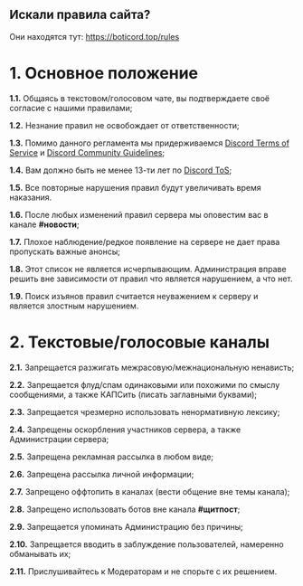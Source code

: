 ## Искали правила сайта?
Они находятся тут: https://boticord.top/rules

# 1. Основное положение

**1.1.** Общаясь в текстовом/голосовом чате, вы подтверждаете своё согласие с нашими правилами;

**1.2.** Незнание правил не освобождает от ответственности;

**1.3.** Помимо данного регламента мы придерживаемся [Discord Terms of Service](https://discord.com/terms) и [Discord Community Guidelines](https://discord.com/guidelines);

**1.4.** Вам должно быть не менее 13-ти лет по [Discord ToS](https://discord.com/terms);

**1.5.** Все повторные нарушения правил будут увеличивать время наказания.

**1.6.** После любых изменений правил сервера мы оповестим вас в канале **#новости**;

**1.7.** Плохое наблюдение/редкое появление на сервере не дает права пропускать важные анонсы;

**1.8.** Этот список не является исчерпывающим. Администрация вправе решить вне зависимости от правил что является нарушением, а что нет.

**1.9.** Поиск изъянов правил считается неуважением к серверу и является злостным нарушением.

# 2. Текстовые/голосовые каналы

**2.1.** Запрещается разжигать межрасовую/межнациональную ненависть;

**2.2.** Запрещается флуд/спам одинаковыми или похожими по смыслу сообщениями, а также КАПСить (писать заглавными буквами);

**2.3.** Запрещается чрезмерно использовать ненормативную лексику;

**2.4.** Запрещены оскорбления участников сервера, а также Администрации сервера;

**2.5.** Запрещена рекламная рассылка в любом виде;

**2.6.** Запрещена рассылка личной информации;

**2.7.** Запрещено оффтопить в каналах (вести общение вне темы канала);

**2.8.** Запрещено использовать ботов вне канала **#щитпост**;

**2.9.** Запрещается упоминать Администрацию без причины;

**2.10.** Запрещается вводить в заблуждение пользователей, намеренно обманывать их;

**2.11.** Прислушивайтесь к Модераторам и не спорьте с их решением.
